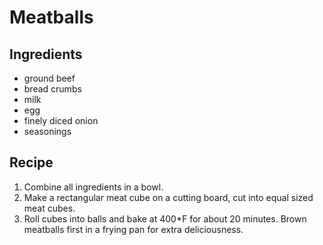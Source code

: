 # Meatballs

## Ingredients
- ground beef
- bread crumbs
- milk
- egg
- finely diced onion
- seasonings

## Recipe
1. Combine all ingredients in a bowl.
2. Make a rectangular meat cube on a cutting board, cut into equal sized meat cubes.
3. Roll cubes into balls and bake at 400*F for about 20 minutes.  Brown meatballs first in a frying pan for extra deliciousness.

